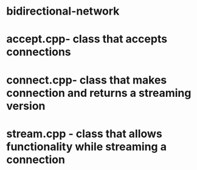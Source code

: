 # bidirectional-network
# accept.cpp- class that accepts connections
# connect.cpp- class that makes connection and returns a streaming version
# stream.cpp - class that allows functionality while streaming a connection
